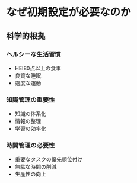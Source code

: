 # なぜ初期設定が必要なのか

## 科学的根拠

### ヘルシーな生活習慣
- HEI80点以上の食事
- 良質な睡眠
- 適度な運動

### 知識管理の重要性
- 知識の体系化
- 情報の整理
- 学習の効率化

### 時間管理の必要性
- 重要なタスクの優先順位付け
- 無駄な時間の削減
- 生産性の向上
